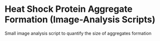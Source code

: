 # Heat Shock Protein Aggregate Formation (Image-Analysis Scripts)
Small image analysis script to quantify the size of aggregates formation
